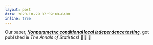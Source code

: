 ```yaml
---
layout: post
date: 2023-10-28 07:59:00-0400
inline: true
---
```


Our paper, [__*Nonparametric conditional local independence testing*__](https://doi.org/10.1214/23-AOS2323), got published in *The Annals of Statistics*! :tada: :tada: :tada:

